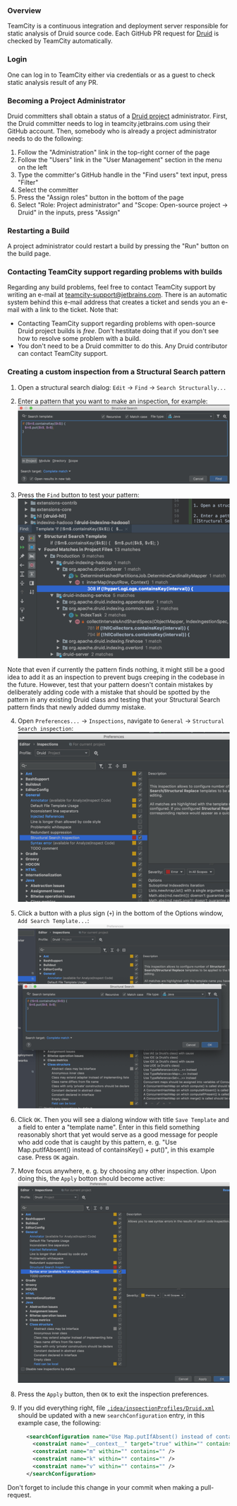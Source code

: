 <!--
  ~ Licensed to the Apache Software Foundation (ASF) under one
  ~ or more contributor license agreements.  See the NOTICE file
  ~ distributed with this work for additional information
  ~ regarding copyright ownership.  The ASF licenses this file
  ~ to you under the Apache License, Version 2.0 (the
  ~ "License"); you may not use this file except in compliance
  ~ with the License.  You may obtain a copy of the License at
  ~
  ~   http://www.apache.org/licenses/LICENSE-2.0
  ~
  ~ Unless required by applicable law or agreed to in writing,
  ~ software distributed under the License is distributed on an
  ~ "AS IS" BASIS, WITHOUT WARRANTIES OR CONDITIONS OF ANY
  ~ KIND, either express or implied.  See the License for the
  ~ specific language governing permissions and limitations
  ~ under the License.
  -->
  
### Overview
TeamCity is a continuous integration and deployment server responsible for 
static analysis of Druid source code. Each GitHub PR request for 
[Druid](https://teamcity.jetbrains.com/project.html?projectId=OpenSourceProjects_Druid) 
is checked by TeamCity automatically.

### Login
One can log in to TeamCity either via credentials or as a guest to check static analysis result of any PR.

### Becoming a Project Administrator
Druid committers shall obtain a status of a [Druid project](
https://teamcity.jetbrains.com/project.html?projectId=OpenSourceProjects_Druid)
administrator. First, the Druid committer needs to log in teamcity.jetbrains.com using their GitHub account.
Then, somebody who is already a project administrator needs to do the following:

 1. Follow the "Administration" link in the top-right corner of the page
 2. Follow the "Users" link in the "User Management" section in the menu on the left
 3. Type the committer's GitHub handle in the "Find users" text input, press "Filter"
 4. Select the committer
 5. Press the "Assign roles" button in the bottom of the page
 6. Select "Role: Project administrator" and "Scope: Open-source project -> Druid" in the inputs, press "Assign"

### Restarting a Build
A project administrator could restart a build by pressing the "Run" button on the build page.

### Contacting TeamCity support regarding problems with builds

Regarding any build problems, feel free to contact TeamCity support by writing an e-mail at
teamcity-support@jetbrains.com. There is an automatic system behind this e-mail address that creates a ticket and sends
you an e-mail with a link to the ticket. Note that:

 - Contacting TeamCity support regarding problems with open-source Druid project builds is *free*. Don't hestitate doing
 that if you don't see how to resolve some problem with a build.
 - You don't need to be a Druid committer to do this. Any Druid contributor can contact TeamCity support.

### Creating a custom inspection from a Structural Search pattern

1. Open a structural search dialog: `Edit` -> `Find` -> `Search Structurally...`

2. Enter a pattern that you want to make an inspection, for example:
![Structural Search dialog](teamcity-images/structural_search_dialog.png)

3. Press the `Find` button to test your pattern:
![Structural Search find results](teamcity-images/structural_search_find.png)

Note that even if currently the pattern finds nothing, it might still be a good idea to add it as an inspection to
prevent bugs creeping in the codebase in the future. However, test that your pattern doesn't contain mistakes by
deliberately adding code with a mistake that should be spotted by the pattern in any existing Druid class and testing
that your Structural Search pattern finds that newly added dummy mistake.

4. Open `Preferences...` -> `Inspections`, navigate to `General` -> `Structural Search inspection`:
![Structural Search inspection](teamcity-images/structural_search_inspection.png)

5. Click a button with a plus sign (`+`) in the bottom of the Options window, `Add Search Template...`:
![Structural Search inspection add](teamcity-images/structural_search_inspection_add.png)

6. Click `OK`. Then you will see a dialong window with title `Save Template` and a field to enter a "template name".
Enter in this field something reasonably short that yet would serve as a good message for people who add code that
is caught by this pattern, e. g. "Use Map.putIfAbsent() instead of containsKey() + put()", in this example case. Press
`OK` again.

7. Move focus anywhere, e. g. by choosing any other inspection. Upon doing this, the `Apply` botton should become
active:
![Inspections change apply](teamcity-images/inspections_change_apply.png)

8. Press the `Apply` button, then `OK` to exit the inspection preferences.

9. If you did everything right, file [`.idea/inspectionProfiles/Druid.xml`](/.idea/inspectionProfiles/Druid.xml) should be updated with a new
`searchConfiguration` entry, in this example case, the following:
```xml
      <searchConfiguration name="Use Map.putIfAbsent() instead of containsKey() + put()" text="if (!$m$.containsKey($k$)) {&#10;  $m$.put($k$, $v$);&#10;}" recursive="true" caseInsensitive="true" type="JAVA">
        <constraint name="__context__" target="true" within="" contains="" />
        <constraint name="m" within="" contains="" />
        <constraint name="k" within="" contains="" />
        <constraint name="v" within="" contains="" />
      </searchConfiguration>
```

Don't forget to include this change in your commit when making a pull-request.

